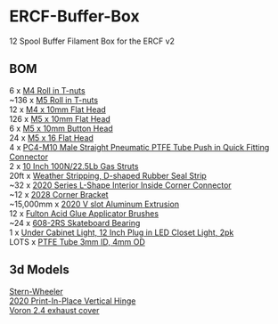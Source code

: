 # ERCF-Buffer-Box
12 Spool Buffer Filament Box for the ERCF v2


## BOM

6 x [M4 Roll in T-nuts](https://www.amazon.com/dp/B07VHNZ9XG)<br>
~136 x [M5 Roll in T-nuts](https://www.amazon.com/dp/B07VHNGBWJ)<br>
12 x [M4 x 10mm Flat Head](https://a.co/d/0fNCq3q4)<br>
126 x [M5 x 10mm Flat Head](https://a.co/d/01dUSnKL)<br>
6 x [M5 x 10mm Button Head](https://a.co/d/0gON3Pdr)<br>
24 x [M5 x 16 Flat Head](https://a.co/d/0dsYRy5x)<br>
4 x [PC4-M10 Male Straight Pneumatic PTFE Tube Push in Quick Fitting Connector](https://a.co/d/0e4PLHHR)<br>
2 x [10 Inch 100N/22.5Lb Gas Struts](https://www.amazon.com/dp/B09BYY65W1)<br>
20ft x [Weather Stripping, D-shaped Rubber Seal Strip](https://www.amazon.com/dp/B0CCRXHYT7)<br>
~32 x [2020 Series L-Shape Interior Inside Corner Connector](https://www.amazon.com/dp/B08D6T9CGN)<br>
~12 x [2028 Corner Bracket](https://www.amazon.com/dp/B0BFRB35Z8)<br>
~15,000mm x [2020 V slot Aluminum Extrusion](https://www.amazon.com/dp/B0BM8H5XZ9)<br>
12 x [Fulton Acid Glue Applicator Brushes](https://www.amazon.com/gp/product/B000H5AIAK)<br>
~24 x [608-2RS Skateboard Bearing](https://www.amazon.com/gp/product/B073ST742Z)<br>
1 x [Under Cabinet Light, 12 Inch Plug in LED Closet Light, 2pk](https://www.amazon.com/gp/product/B08VDH1GJV)<br>
LOTS x [PTFE Tube 3mm ID, 4mm OD](https://www.aliexpress.us/item/2251832878144608.html)<br>

## 3d Models

 [Stern-Wheeler](https://www.printables.com/model/472316-stern-wheeler)<br>
 [2020 Print-In-Place Vertical Hinge](https://www.printables.com/model/794070-2020-print-in-place-vertical-hinge)<br>
 [Voron 2.4 exhaust cover](https://www.printables.com/model/633527-voron-24-exhaust-cover)<br>
